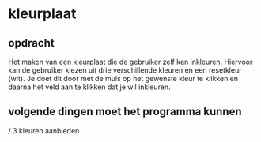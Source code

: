 # kleurplaat
## opdracht
Het maken van een kleurplaat die de gebruiker zelf kan inkleuren.
Hiervoor kan de gebruiker kiezen uit drie verschillende kleuren en een resetkleur (wit).
Je doet dit door met de muis op het gewenste kleur te klikken en daarna het veld aan te klikken dat je wil inkleuren.
## volgende dingen moet het programma kunnen
/ 3 kleuren aanbieden
